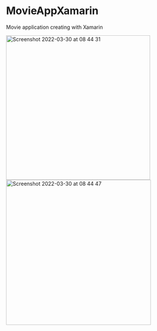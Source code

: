 # MovieAppXamarin
Movie application creating with Xamarin


<img width="393" alt="Screenshot 2022-03-30 at 08 44 31" src="https://user-images.githubusercontent.com/76222513/160768572-26be61f3-913c-4efc-ad61-d5207642d313.png">
<img width="395" alt="Screenshot 2022-03-30 at 08 44 47" src="https://user-images.githubusercontent.com/76222513/160768582-7736ff9f-c02f-4eb2-aee2-ee2ae3a2934c.png">
